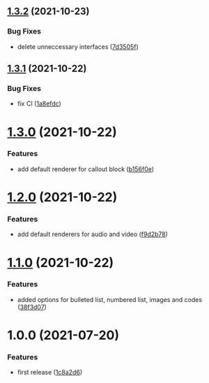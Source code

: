 ## [1.3.2](https://github.com/piotrzaborow/notion-react-renderer/compare/v1.3.1...v1.3.2) (2021-10-23)


### Bug Fixes

* delete unneccessary interfaces ([7d3505f](https://github.com/piotrzaborow/notion-react-renderer/commit/7d3505f47bceea4adcff096a160775fbd75be2bd))

## [1.3.1](https://github.com/piotrzaborow/notion-react-renderer/compare/v1.3.0...v1.3.1) (2021-10-22)


### Bug Fixes

* fix CI ([1a8efdc](https://github.com/piotrzaborow/notion-react-renderer/commit/1a8efdc84419363fa979a84cf6a830589df18f3b))

# [1.3.0](https://github.com/piotrzaborow/notion-react-renderer/compare/v1.2.0...v1.3.0) (2021-10-22)


### Features

* add default renderer for callout block ([b156f0e](https://github.com/piotrzaborow/notion-react-renderer/commit/b156f0e03fbb404845cfe7ed1b89b485f9d031b4))

# [1.2.0](https://github.com/piotrzaborow/notion-react-renderer/compare/v1.1.0...v1.2.0) (2021-10-22)


### Features

* add default renderers for audio and video ([f9d2b78](https://github.com/piotrzaborow/notion-react-renderer/commit/f9d2b78a0f5ce7afdd80ac2d597643ce0ca924ff))

# [1.1.0](https://github.com/piotrzaborow/notion-react-renderer/compare/v1.0.0...v1.1.0) (2021-10-22)


### Features

* added options for bulleted list, numbered list, images and codes ([38f3d07](https://github.com/piotrzaborow/notion-react-renderer/commit/38f3d07d7c4a375b64ea72ec13ac67073e719565))

# 1.0.0 (2021-07-20)


### Features

* first release ([1c8a2d6](https://github.com/piotrzaborow/notion-react-renderer/commit/1c8a2d6825470558f2f7bdd708e0252e77a4daed))
